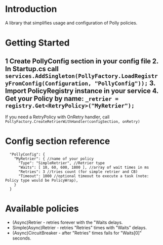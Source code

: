 # Introduction 
A library that simplifies usage and configuration of Polly policies.

# Getting Started
1	Create PollyConfig section in your config file
2.	In Startup.cs call `services.AddSingleton(PollyFactory.LoadRegistryFromConfig(Configuration, "PollyConfig"));`
3.	Import PolicyRegistry instance in your service
4.  Get your Policy by name: `_retrier = registry.Get<RetryPolicy>("MyRetrier");`
---
If you need a RetryPolicy with OnRetry handler, call `PollyFaсtory.CreateRetrierWithHandler(configSection, onRetry)`

# Config section reference
```
  "PollyConfig": {
    "MyRetrier": { //name of your policy
      "Type": "SimpleRetrier", //Retrier type
      "Waits": [ 10, 60, 600, 1800 ], //array of wait times in ms
      "Retries": 3 //tries count (for simple retrier and CB)
      "Timeout": 1000 //optional timeout to execute a task (note: Policy type would be PolicyWrap),
    }
  }
```

# Available policies
* (Async)Retrier - retries forever with the "Waits delays.
* Simple(Async)Retrier - retries "Retries" times with "Waits" delays.
* (Async)CircuitBreaker - after "Retries" times fails for "Waits[0]" seconds.